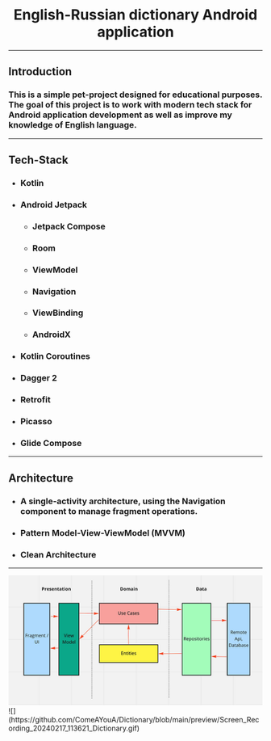 
<html lang="en">

  <h1 align="center">English-Russian dictionary Android application</h1>

  <hr/>
  <h2>Introduction</h2>
  <h3>This is a simple pet-project designed for educational purposes. The goal of this project is to work with modern tech stack for Android application development as well as improve my knowledge of English language.</h3>
  <hr/> 
  <h2>Tech-Stack</h2>
  <ul>
  	<li>
      <h3>Kotlin</h3>
    </li>
  	<li>
      <h3>Android Jetpack</h3>
      	<ul>
          <li><h3>Jetpack Compose</h3></li>
          <li><h3>Room</h3></li>
          <li><h3>ViewModel</h3></li>
          <li><h3>Navigation</h3></li>
          <li><h3>ViewBinding</h3></li>
          <li><h3>AndroidX</h3></li>
        </ul>
    </li>
    <li><h3>Kotlin Coroutines</h3></li>
    <li><h3>Dagger 2</h3></li>
    <li><h3>Retrofit</h3></li>
    <li><h3>Picasso</h3></li>
    <li><h3>Glide Compose</h3></li>
  </ul>
    <hr/>

<h2>Architecture</h2>
  <ul>
  	<li>
      <h3>A single-activity architecture, using the <b>Navigation component </b> to manage fragment operations.</h3>
    </li>
  	<li>
      <h3>Pattern Model-View-ViewModel (MVVM)</h3>
    </li>
    <li>
      <h3>Clean Architecture</h3>
    </li>
  </ul>
    <hr/>

  <img src = "https://github.com/ComeAYouA/Dictionary/blob/main/preview/img.png?raw=true" />

</html>
![](https://github.com/ComeAYouA/Dictionary/blob/main/preview/Screen_Recording_20240217_113621_Dictionary.gif)